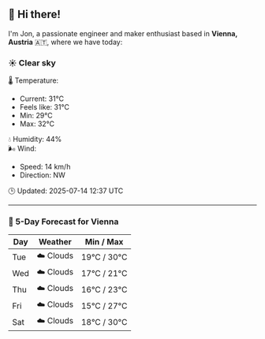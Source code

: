 ## 👋 Hi there!

I'm Jon, a passionate engineer and maker enthusiast based in **Vienna, Austria** 🇦🇹, where we have today:

### ☀️ Clear sky 

🌡️ Temperature: 
* Current: 31°C
* Feels like: 31°C
* Min: 29°C 
* Max: 32°C  

💧 Humidity: 44%  
🌬️ Wind: 
* Speed: 14 km/h 
* Direction: NW  

🕒 Updated: 2025-07-14 12:37 UTC

---

### 📅 5-Day Forecast for Vienna

| Day | Weather | Min / Max |
|-----|---------|------------|
| Tue | ☁️ Clouds | 19°C / 30°C |
| Wed | ☁️ Clouds | 17°C / 21°C |
| Thu | ☁️ Clouds | 16°C / 23°C |
| Fri | ☁️ Clouds | 15°C / 27°C |
| Sat | ☁️ Clouds | 18°C / 30°C |
